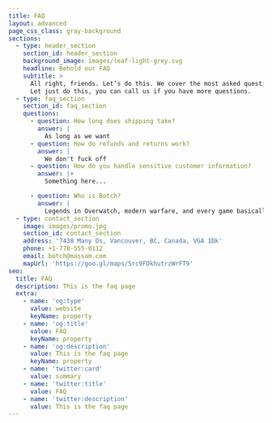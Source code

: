 ```yaml
---
title: FAQ
layout: advanced
page_css_class: gray-background
sections:
  - type: header_section
    section_id: header_section
    background_image: images/leaf-light-grey.svg
    headline: Behold our FAQ
    subtitle: >
      All right, friends. Let’s do this. We cover the most asked questions duh?!
      Let just do this, you can call us if you have more questions.
  - type: faq_section
    section_id: faq_section
    questions:
      - question: How long does shipping take?
        answer: |
          As long as we want
      - question: How do refunds and returns work?
        answer: |
          We don't fuck off
      - question: How do you handle sensitive customer information?
        answer: |+
          Something here...

      - question: Who is Botch?
        answer: |
          Legends in Overwatch, modern warfare, and every game basically
  - type: contact_section
    image: images/promo.jpg
    section_id: contact_section
    address: '7438 Many Ds, Vancouver, BC, Canada, VGA 1Dk'
    phone: +1-778-555-0112
    email: botch@massam.com
    mapUrl: 'https://goo.gl/maps/Src9FDkhutrzWrFT9'
seo:
  title: FAQ
  description: This is the faq page
  extra:
    - name: 'og:type'
      value: website
      keyName: property
    - name: 'og:title'
      value: FAQ
      keyName: property
    - name: 'og:description'
      value: This is the faq page
      keyName: property
    - name: 'twitter:card'
      value: summary
    - name: 'twitter:title'
      value: FAQ
    - name: 'twitter:description'
      value: This is the faq page
---
```

